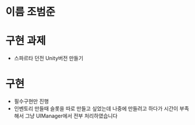 # 이름 조범준
# 구현 과제
- 스파르타 던전 Unity버전 만들기
# 구현
- 필수구현만 진행
- 인벤토리 만들때 슬롯을 따로 만들고 싶었는데 나중에 만들려고 하다가 시간이 부족해서 그냥 UIManager에서 전부 처리하였습니다
